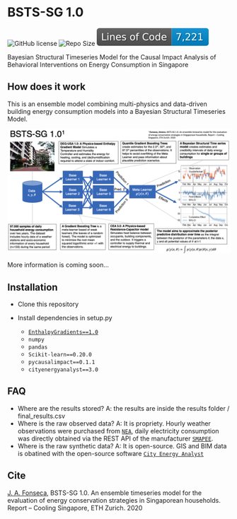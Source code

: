 # BSTS-SG 1.0
![GitHub license](https://img.shields.io/github/license/JIMENOFONSECA/BSTS-SG) ![Repo Size](https://img.shields.io/github/repo-size/JIMENOFONSECA/BSTS-SG) ![Lines](https://github.com/JIMENOFONSECA/BSTS-SG/blob/image-data/badge-lines-of-code.svg)

 Bayesian Structural Timeseries Model for the Causal Impact Analysis of Behavioral 
 Interventions on Energy Consumption in Singapore
 
 ## How does it work

 This is an ensemble model combining multi-physics and data-driven building energy consumption models
 into a Bayesian Structural Timeseries Model.
 
 ![summary](https://github.com/jimenofonseca/BSTS-SG/blob/master/images/summary.PNG)
 
 More information is coming soon...

## Installation

- Clone this repository
- Install dependencies in setup.py

  - [`EnthalpyGradients==1.0`](https://pypi.org/project/EnthalpyGradients/)
  - `numpy`
  - `pandas`
  - `Scikit-learn==0.20.0`
  - `pycausalimpact==0.1.1`
  - `cityenergyanalyst==3.0`

## FAQ

- Where are the results stored? A: the results are inside the results folder / final_results.csv
- Where is the raw observed data? A: It is propriety. Hourly weather observations were purchased from [`NEA`](https://www.nea.gov.sg/weather), daily electricity consumption was directly obtained via the REST API of the manufacturer [`SMAPEE`](https://smappee.atlassian.net/wiki/spaces/DEVAPI/overview).
- Where is the raw synthetic data? A: It is open-source. GIS and BIM data is obatined with the open-source software [`City Energy Analyst`](https://cityenergyanalyst.com/)


## Cite

[J. A. Fonseca](https://www.research-collection.ethz.ch/handle/20.500.11850/441382), BSTS-SG 1.0. An ensemble timeseries model for the evaluation of energy conservation strategies in Singaporean households. Report – Cooling Singapore, ETH Zurich. 2020 
